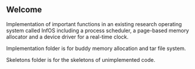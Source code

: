 ## Welcome

Implementation of important functions in an existing research operating system called InfOS including a process scheduler, a page-based memory allocator and a device driver for a real-time clock.

Implementation folder is for buddy memory allocation and tar file system.

Skeletons folder is for the skeletons of unimplemented code.
